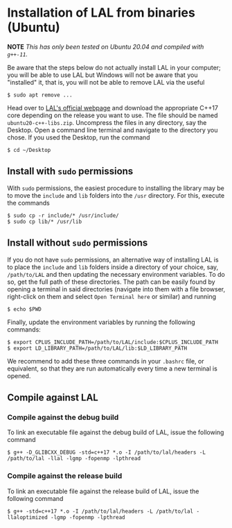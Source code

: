 # Installation of LAL from binaries (Ubuntu)

**NOTE** *This has only been tested on Ubuntu 20.04 and compiled with `g++-11`.*

Be aware that the steps below do not actually install LAL in your computer; you will be able to use LAL but Windows will not be aware that you "installed" it, that is, you will not be able to remove LAL via the useful

	$ sudo apt remove ...

Head over to [LAL's official webpage](https://cqllab.upc.edu/lal) and download the appropriate C++17 core depending on the release you want to use. The file should be named `ubuntu20-c++-libs.zip`. Uncompress the files in any directory, say the Desktop. Open a command line terminal and navigate to the directory you chose. If you used the Desktop, run the command

	$ cd ~/Desktop

## Install with `sudo` permissions

With `sudo` permissions, the easiest procedure to installing the library may be to move the `include` and `lib` folders into the `/usr` directory. For this, execute the commands

	$ sudo cp -r include/* /usr/include/
	$ sudo cp lib/* /usr/lib

## Install without `sudo` permissions

If you do not have `sudo` permissions, an alternative way of installing LAL is to place the `include` and `lib` folders inside a directory of your choice, say, `/path/to/LAL` and then updating the necessary environment variables. To do so, get the full path of these directories. The path can be easily found by opening a terminal in said directories (navigate into them with a file browser, right-click on them and select `Open Terminal here` or similar) and running

	$ echo $PWD

Finally, update the environment variables by running the following commands:

	$ export CPLUS_INCLUDE_PATH=/path/to/LAL/include:$CPLUS_INCLUDE_PATH
	$ export LD_LIBRARY_PATH=/path/to/LAL/lib:$LD_LIBRARY_PATH

We recommend to add these three commands in your `.bashrc` file, or equivalent, so that they are run automatically every time a new terminal is opened.

## Compile against LAL

### Compile against the debug build

To link an executable file against the debug build of LAL, issue the following command

	$ g++ -D_GLIBCXX_DEBUG -std=c++17 *.o -I /path/to/lal/headers -L /path/to/lal -llal -lgmp -fopenmp -lpthread

### Compile against the release build

To link an executable file against the release build of LAL, issue the following command

	$ g++ -std=c++17 *.o -I /path/to/lal/headers -L /path/to/lal -llaloptimized -lgmp -fopenmp -lpthread
